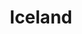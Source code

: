---
layout: photography
title:  "Iceland"
region: "Iceland"
year: 2021
id: iceland
intro: "Iceland has the most incredibly bizarre landscapes. In just 3 days I felt like I was in a dream, on the moon and on the surface of the sea."
seo:
    title: "Travel Photography - Iceland"
    description: "Photography from Southern Iceland, including Stokksnes, Þórsmörk and Reynisfjara."
    image:
        url: "Iceland-013.jpg"
        alt: "Howard on Stokksnes beach"
hero:
    image: "Iceland-013.jpg"
    alt: "Howard on Stokksnes beach"
thumb:
    image: "Iceland-005.jpg"
    alt: "Sunrise at Reynisfjara"
---